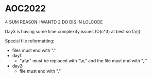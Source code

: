 # AOC2022
4 SUM REASON I WANTD 2 DO DIS IN LOLCODE

Day3 is having some time complexity issues (O(n^3) at best so far))

Special file reformatting:
  - files must end with "."
  - day1:
    - "\n\n" must be replaced with "\n," and the file must end with ",."
  - day2:
    - file must end with "."
